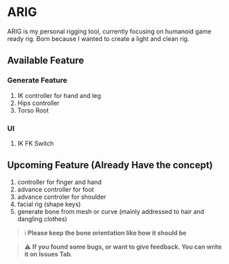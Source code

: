 # ARIG

ARIG is my personal rigging tool, currently focusing on humanoid game ready rig. Born because I wanted to create a light and clean rig.

## Available Feature

### Generate Feature

1. IK controller for hand and leg
2. Hips controller
3. Torso Root

### UI
1. IK FK Switch

## Upcoming Feature (Already Have the concept)
1. controller for finger and hand
2. advance controller for foot
3. advance controler for shoulder
4. facial rig (shape keys)
5. generate bone from mesh or curve (mainly addressed to hair and dangling clothes)

> :information_source: **Please keep the bone orientation like how it should be**

> :warning: **If you found some bugs, or want to give feedback. You can write it on Issues Tab**.
